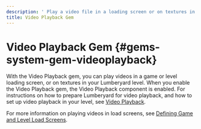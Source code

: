 ```yaml
---
description: ' Play a video file in a loading screen or on textures in Amazon Lumberyard. '
title: Video Playback Gem
---
```

# Video Playback Gem {#gems-system-gem-videoplayback}

With the Video Playback gem, you can play videos in a game or level loading screen, or on textures in your Lumberyard level\. When you enable the Video Playback gem, the Video Playback component is enabled\. For instructions on how to prepare Lumberyard for video playback, and how to set up video playback in your level, see [Video Playback](/docs/userguide/components/videoplayback.md)\.

For more information on playing videos in load screens, see [Defining Game and Level Load Screens](/docs/userguide/ui/editor/load-screens.md)\.
